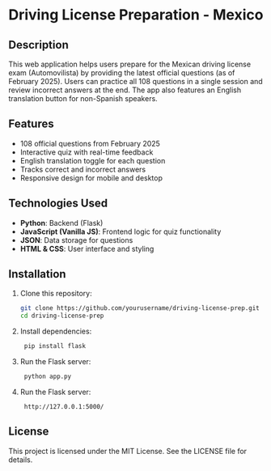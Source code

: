 # Driving License Preparation - Mexico

## Description
This web application helps users prepare for the Mexican driving license exam (Automovilista) by providing the latest official questions (as of February 2025). Users can practice all 108 questions in a single session and review incorrect answers at the end. The app also features an English translation button for non-Spanish speakers.

## Features
- 108 official questions from February 2025
- Interactive quiz with real-time feedback
- English translation toggle for each question
- Tracks correct and incorrect answers
- Responsive design for mobile and desktop

## Technologies Used
- **Python**: Backend (Flask)
- **JavaScript (Vanilla JS)**: Frontend logic for quiz functionality
- **JSON**: Data storage for questions
- **HTML & CSS**: User interface and styling

## Installation
1. Clone this repository:
   ```sh
   git clone https://github.com/yourusername/driving-license-prep.git
   cd driving-license-prep
   ```
2. Install dependencies:
   ```sh
    pip install flask
   ```
   
3. Run the Flask server:
   ```sh
    python app.py
   ```  

4. Run the Flask server:
   ```
    http://127.0.0.1:5000/
   ```  
   
## License
This project is licensed under the MIT License. See the LICENSE file for details.